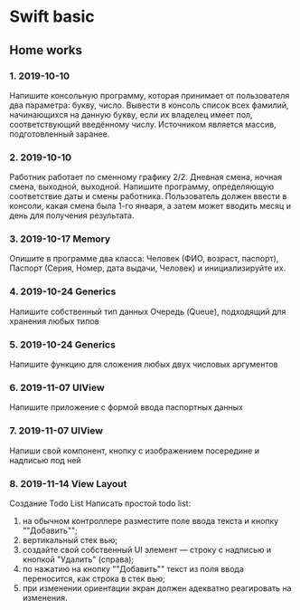 # Swift basic

## Home works

### 1. 2019-10-10

Напишите консольную программу, которая принимает от пользователя два параметра: букву, число.
Вывести в консоль список всех фамилий, начинающихся на данную букву, 
если их владелец имеет пол, соответствующий введённому числу. 
Источником является массив, подготовленный заранее.

### 2. 2019-10-10

Работник работает по сменному графику 2/2. Дневная смена, ночная смена, выходной, выходной. 
Напишите программу, определяющую соответствие даты и смены работника.
Пользователь должен ввести в консоли, какая смена была 1-го января, 
а затем может вводить месяц и день для получения результата.

### 3. 2019-10-17 Memory

Опишите в программе два класса: Человек (ФИО, возраст, паспорт), Паспорт (Серия, Номер, дата выдачи, Человек) и инициализируйте их.

### 4. 2019-10-24 Generics

Напишите собственный тип данных Очередь (Queue), подходящий для хранения любых типов

### 5. 2019-10-24 Generics

Напишите функцию для сложения любых двух числовых аргументов

### 6. 2019-11-07 UIView

Напишите приложение с формой ввода паспортных данных

### 7. 2019-11-07 UIView

Напиши свой компонент, кнопку с изображением посередине и надписью под ней

### 8. 2019-11-14 View Layout

Создание Todo List
Написать простой todo list:
1) на обычном контроллере разместите поле ввода текста и кнопку ""Добавить"";
2) вертикальный стек вью;
3) создайте свой собственный UI элемент — строку с надписью и кнопкой "Удалить" (справа);
4) по нажатию на кнопку ""Добавить"" текст из поля ввода переносится, как строка в стек вью;
5) при изменении ориентации экран должен адекватно реагировать на изменения.


